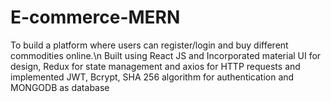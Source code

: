 # E-commerce-MERN
To build a platform where users can register/login and buy different commodities online.\n
Built using React JS and Incorporated material UI for design, Redux for state management and axios for HTTP requests and implemented JWT, Bcrypt, SHA 256 algorithm for authentication and MONGODB as database

